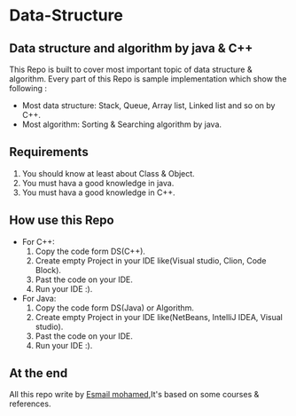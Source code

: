 # Data-Structure

## Data structure and algorithm by java & C++

This Repo is built to cover most important topic of data structure & algorithm. Every part of this Repo is sample implementation which show the following :

* Most data structure: Stack, Queue, Array list, Linked list and so on by C++.
* Most algorithm: Sorting & Searching algorithm by java.

## Requirements

1. You should know at least about Class & Object.
2. You must hava a good knowledge in java.
3. You must hava a good knowledge in C++.

## How use this Repo

* For C++:
    1. Copy the code form DS(C++).
    2. Create empty Project in your IDE like(Visual studio, Clion, Code Block).
    3. Past the code on your IDE.
    4. Run your IDE :).
* For Java:
    1. Copy the code form DS(Java) or Algorithm.
    2. Create empty Project in your IDE like(NetBeans, IntelliJ IDEA, Visual studio).
    3. Past the code on your IDE.
    4. Run your IDE :).

## At the end

All this repo write by [Esmail mohamed](https://github.com/Som3a-Mo),It's based on some courses & references.
